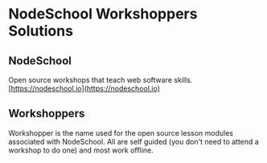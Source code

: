 # NodeSchool Workshoppers Solutions

## NodeSchool
Open source workshops that teach web software skills.
[https://nodeschool.io](https://nodeschool.io)

## Workshoppers
Workshopper is the name used for the open source lesson modules associated with NodeSchool. All are self guided (you don't need to attend a workshop to do one) and most work offline.